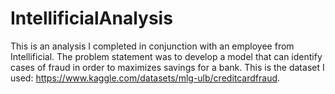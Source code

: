 # IntellificialAnalysis

This is an analysis I completed in conjunction with an employee from Intellificial. The problem statement was to develop a model that can identify cases of
fraud in order to maximizes savings for a bank. This is the dataset I used: https://www.kaggle.com/datasets/mlg-ulb/creditcardfraud.
